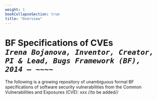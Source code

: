 ```yaml
---
weight: 1
bookCollapseSection: true
title: "Overview"
---
```

# BF Specifications of CVEs <br/> _`Irena Bojanova, Inventor, Creator, PI & Lead, Bugs Framework (BF), 2014 – ~~~~`_

The following is a growing repository of unambiguous formal BF specifications of software security vulnerabilities from the Common Vulnerabilities and Exposures (CVE):
xxx
//to be added//